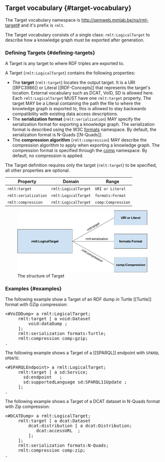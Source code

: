 ## Target vocabulary {#target-vocabulary}

The Target vocabulary namespace is http://semweb.mmlab.be/ns/rml-target# 
and it's prefix is `rmlt`.

The Target vocabulary consists of a single class: `rmlt:LogicalTarget` 
to describe how a knowledge graph must be exported after generation. 

### Defining Targets {#defining-targets}

A Target is any target to where RDF triples are exported to.

A Target (`rmlt:LogicalTarget`) contains the following properties:

- The **target** (`rmlt:target`) locates the output target.
It is a URI [[RFC3986]] 
or Literal [[RDF-Concepts]]
that represents the target's location. 
External vocabulary such as DCAT, VoID, SD is allowed here. 
Each `rmlt:LogicalTarget` MUST have one `rmlt:target` property. 
The target MAY be a Literal 
containing the path the file to where the knowledge graph is exported to, 
this is allowed to stay backwards compatibility 
with existing data access descriptions.
- The **serialization format** (`rmlt:serialization`) MAY specify 
the serialization format for exporting a knowledge graph. 
The serialization format is described using the W3C 
[formats](https://www.w3.org/ns/formats/) namespace. 
By default, the serialization format is N-Quads [[N-Quads]].
- The **compression algorithm** (`rmlt:compression`) MAY describe 
the compression algorithm to apply when exporting a knowledge graph.
The compression format is specified through 
the [comp](http://semweb.mmlab.be/ns/rml-compression#) namespace.
By default, no compression is applied.

The Target definition requires only the target (`rmlt:target`) to be specified, 
all other properties are optional.

| Property             | Domain               | Range              |
| -------------------- | -------------------- | ------------------ |
| `rmlt:target`        | `rmlt:LogicalTarget` | `URI or Literal`   |
| `rmlt:serialization` | `rmlt:LogicalTarget` | `formats:Format`   |
| `rmlt:compression`   | `rmlt:LogicalTarget` | `comp:Compression` |

<figure>
  <img src="./resources/images/structure.png" alt="Target structure"/>
  <figcaption>The structure of Target</figcaption>
</figure>

### Examples {#examples}

The following example show a Target of an RDF dump in Turtle [[Turtle]] 
format with GZip compression:

<pre class="ex-target">
<#VoIDDump> a rmlt:LogicalTarget;
     rmlt:target [ a void:Dataset
         void:dataDump <file:///data/dump.ttl>;
     ];
     rmlt:serialization formats:Turtle;
     rmlt:compression comp:gzip;
.
</pre>

The following example shows a Target of a [[SPARQL]] 
endpoint with `SPARQL UPDATE`:

<pre class="ex-target">
<#SPARQLEndpoint> a rmlt:LogicalTarget;
     rmlt:target [ a sd:Service;
       sd:endpoint  <http://example.com/sparql-update> ;
       sd:supportedLanguage sd:SPARQL11Update ;
     ];
.
</pre>

The following example shows a Target of a 
DCAT dataset in N-Quads format with Zip compression:

<pre class="ex-target">
<#DCATDump> a rmlt:LogicalTarget;
     rmlt:target [ a dcat:Dataset
         dcat:distribution [ a dcat:Distribution;
	        dcat:accessURL <http://example.org/dcat-access-url> ;
         ];
     ];
     rmlt:serialization formats:N-Quads;
     rmlt:compression comp:zip;
.
</pre>
